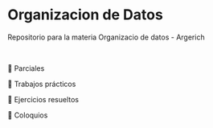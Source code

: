 # Organizacion de Datos
Repositorio para la materia Organizacio de datos - Argerich

</br>

:dart: Parciales

:dart: Trabajos prácticos

:dart: Ejercicios resueltos

:dart: Coloquios
